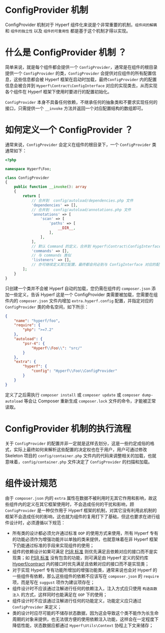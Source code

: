 # ConfigProvider 机制

ConfigProvider 机制对于 Hyperf 组件化来说是个非常重要的机制，`组件间的解耦` 和 `组件的独立性` 以及 `组件的可重用性` 都是基于这个机制才得以实现。   

# 什么是 ConfigProvider 机制 ？

简单来说，就是每个组件都会提供一个 `ConfigProvider`，通常是在组件的根目录提供一个 `ConfigProvider` 的类，`ConfigProvider` 会提供对应组件的所有配置信息，这些信息都会被 Hyperf 框架在启动时加载，最终`ConfigProvider` 内的配置信息会被合并到 `Hyperf\Contract\ConfigInterface` 对应的实现类去，从而实现各个组件在 Hyperf 框架下使用时要进行的配置初始化。   

`ConfigProvider` 本身不具备任何依赖，不继承任何的抽象类和不要求实现任何的接口，只需提供一个 `__invoke` 方法并返回一个对应配置结构的数组即可。

# 如何定义一个 ConfigProvider ？

通常来说，`ConfigProvider` 会定义在组件的根目录下，一个 `ConfigProvider` 类通常如下：

```php
<?php

namespace Hyperf\Foo;

class ConfigProvider
{
    public function __invoke(): array
    {
        return [
            // 合并到  config/autoload/dependencies.php 文件
            'dependencies' => [],
            // 合并到  config/autoload/annotations.php 文件
            'annotations' => [
                'scan' => [
                    'paths' => [
                        __DIR__,
                    ],
                ],
            ],
            // 默认 Command 的定义，合并到 Hyperf\Contract\ConfigInterface 内，换个方式理解也就是与 config/autoload/commands.php 对应
            'commands' => [],
            // 与 commands 类似
            'listeners' => [],
            // 亦可继续定义其它配置，最终都会何必到与 ConfigInterface 对应的配置储存器中
        ];
    }
}
```

只创建一个类并不会被 Hyperf 自动的加载，您仍需在组件的 `composer.json` 添加一些定义，告诉 Hyperf 这是一个 ConfigProvider 类需要被加载，您需要在组件内的 `composer.json` 文件内增加 `extra.hyperf.config` 配置，并指定对应的 `ConfigProvider` 类的命名空间，如下所示：

```json
{
    "name": "hyperf/foo",
    "require": {
        "php": ">=7.2"
    },
    "autoload": {
        "psr-4": {
            "Hyperf\\Foo\\": "src/"
        }
    },
    "extra": {
        "hyperf": {
            "config": "Hyperf\\Foo\\ConfigProvider"
        }
    }
}
```

定义了之后需执行 `composer install` 或 `composer update` 或 `composer dump-autoload` 等会让 Composer 重新生成 `composer.lock` 文件的命令，才能被正常读取。   

# ConfigProvider 机制的执行流程

关于 `ConfigProvider` 的配置并非一定就是这样去划分，这是一些约定成俗的格式，实际上最终如何来解析这些配置的决定权也在于用户，用户可通过修改 Skeleton 项目的 `config/container.php` 文件内的代码来调整相关的加载，也就意味着，`config/container.php` 文件决定了 `ConfigProvider` 的扫描和加载。

# 组件设计规范

由于 `composer.json` 内的 `extra` 属性在数据不被利用时无其它作用和影响，故这些组件内的定义在其它框架使用时，不会造成任何的干扰和影响，顾 `ConfigProvider` 是一种仅作用于 Hyperf 框架的机制，对其它没有利用此机制的框架不会造成任何的影响，这也就为组件的复用打下了基础，但这也要求在进行组件设计时，必须遵循以下规范：

- 所有类的设计都必须允许通过标准 `OOP` 的使用方式来使用，所有 Hyperf 专有的功能必须作为增强功能并以单独的类来提供，也就意味着在非 Hyperf 框架下仍能通过标准的手段来实现组件的使用；
- 组件的依赖设计如果可满足 [PSR 标准](https://www.php-fig.org/psr) 则优先满足且依赖对应的接口而不是实现类；如 [PSR 标准](https://www.php-fig.org/psr) 没有包含的功能，则可满足由 Hyperf 定义的契约库 [Hyperf/contract](https://github.com/hyperf-cloud/contract) 内的接口时优先满足且依赖对应的接口而不是实现类；
- 对于实现 Hyperf 专有功能所增加的增强功能类，通常来说也会对 Hyperf 的一些组件有依赖，那么这些组件的依赖不应该写在 `composer.json` 的 `require` 项，而是写在 `suggust` 项作为建议项存在；
- 组件设计时不应该通过注解进行任何的依赖注入，注入方式应只使用 `构造函数注入` 的方式，这样同时也能满足在 `OOP` 下的使用；
- 组件设计时不应该通过注解进行任何的功能定义，功能定义应只通过 `ConfigProvider` 来定义； 
- 类的设计时应尽可能的不储存状态数据，因为这会导致这个类不能作为长生命周期的对象来提供，也无法很方便的使用依赖注入功能，这样会在一定程度下降低性能，状态数据应都通过 `Hyperf\Utils\Context` 协程上下文来储存；
